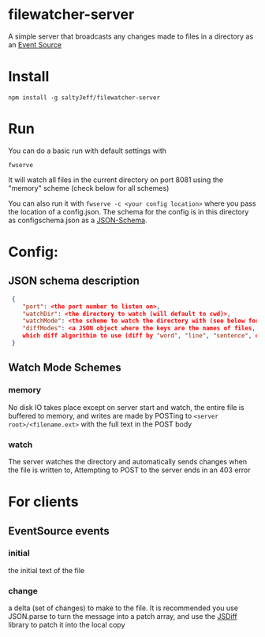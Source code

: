 # filewatcher-server
A simple server that broadcasts any changes made to files in a directory as an [Event Source](https://developer.mozilla.org/en-US/docs/Web/API/EventSource)
# Install
`npm install -g saltyJeff/filewatcher-server`
# Run
You can do a basic run with default settings with

`fwserve`

It will watch all files in the current directory on port 8081 using the "memory" scheme (check below for all schemes)

You can also run it with `fwserve -c <your config location>` where you pass the location of a config.json. The schema for
the config is in this directory as configschema.json as a [JSON-Schema](http://json-schema.org/).
# Config:
## JSON schema description
```json
 {
	"port": <the port number to listen on>,
	"watchDir": <the directory to watch (will default to cwd)>,
	"watchMode": <the scheme to watch the directory with (see below for schemes)>,
	"diffModes": <a JSON object where the keys are the names of files, and the values are
	which diff algorithim to use (diff by "word", "line", "sentence", or as "json")>
 }
```
## Watch Mode Schemes
### memory
No disk IO takes place except on server start and watch, the entire file is buffered to memory,
and writes are made by POSTing to `<server root>/<filename.ext>` with the full text in the POST body
### watch
The server watches the directory and automatically sends changes when the file is written to,
Attempting to POST to the server ends in an 403 error
# For clients
## EventSource events
### initial
the initial text of the file
### change
a delta (set of changes) to make to the file.
It is recommended you use JSON.parse to turn the message into a patch array, and use the 
[JSDiff](https://github.com/kpdecker/jsdiff) library to patch it into the local copy